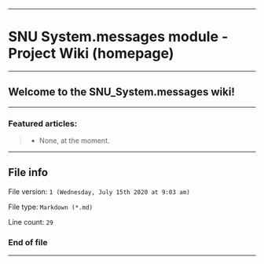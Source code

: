 
***

# SNU System.messages module - Project Wiki (homepage)

***

## Welcome to the SNU_System.messages wiki!

***

### Featured articles:

> * None, at the moment.

***

## File info

File version: `1 (Wednesday, July 15th 2020 at 9:03 am)`

File type: `Markdown (*.md)`

Line count: `29`

### End of file

***
